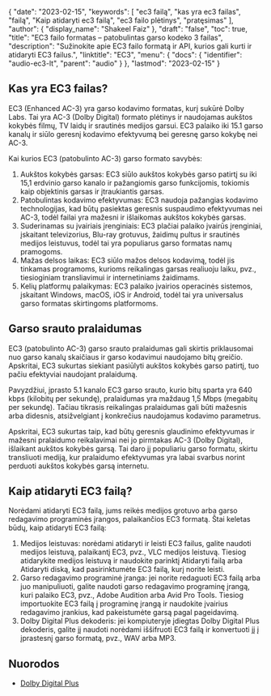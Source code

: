 {
  "date": "2023-02-15",
  "keywords": [
"ec3 failą",
"kas yra ec3 failas",
"failą",
"Kaip atidaryti ec3 failą",
"ec3 failo plėtinys",
"pratęsimas"
],
  "author": {
    "display_name": "Shakeel Faiz"
},
  "draft": "false",
  "toc": true,
  "title": "EC3 failo formatas – patobulintas garso kodeko 3 failas",
  "description": "Sužinokite apie EC3 failo formatą ir API, kurios gali kurti ir atidaryti EC3 failus.",
  "linktitle": "EC3",
  "menu": {
    "docs": {
      "identifier": "audio-ec3-lt",
      "parent": "audio"
}
},
  "lastmod": "2023-02-15"
}

## Kas yra EC3 failas?

EC3 (Enhanced AC-3) yra garso kodavimo formatas, kurį sukūrė Dolby Labs. Tai yra AC-3 (Dolby Digital) formato plėtinys ir naudojamas aukštos kokybės filmų, TV laidų ir srautinės medijos garsui. EC3 palaiko iki 15.1 garso kanalų ir siūlo geresnį kodavimo efektyvumą bei geresnę garso kokybę nei AC-3.

Kai kurios EC3 (patobulinto AC-3) garso formato savybės:

1. Aukštos kokybės garsas: EC3 siūlo aukštos kokybės garso patirtį su iki 15,1 erdvinio garso kanalo ir pažangiomis garso funkcijomis, tokiomis kaip objektinis garsas ir įtraukiantis garsas.
2. Patobulintas kodavimo efektyvumas: EC3 naudoja pažangias kodavimo technologijas, kad būtų pasiektas geresnis suspaudimo efektyvumas nei AC-3, todėl failai yra mažesni ir išlaikomas aukštos kokybės garsas.
3. Suderinamas su įvairiais įrenginiais: EC3 plačiai palaiko įvairūs įrenginiai, įskaitant televizorius, Blu-ray grotuvus, žaidimų pultus ir srautinės medijos leistuvus, todėl tai yra populiarus garso formatas namų pramogoms.
4. Mažas delsos laikas: EC3 siūlo mažos delsos kodavimą, todėl jis tinkamas programoms, kurioms reikalingas garsas realiuoju laiku, pvz., tiesioginiam transliavimui ir internetiniams žaidimams.
5. Kelių platformų palaikymas: EC3 palaiko įvairios operacinės sistemos, įskaitant Windows, macOS, iOS ir Android, todėl tai yra universalus garso formatas skirtingoms platformoms.

## Garso srauto pralaidumas

EC3 (patobulinto AC-3) garso srauto pralaidumas gali skirtis priklausomai nuo garso kanalų skaičiaus ir garso kodavimui naudojamo bitų greičio. Apskritai, EC3 sukurtas siekiant pasiūlyti aukštos kokybės garso patirtį, tuo pačiu efektyviai naudojant pralaidumą.

Pavyzdžiui, įprasto 5.1 kanalo EC3 garso srauto, kurio bitų sparta yra 640 kbps (kilobitų per sekundę), pralaidumas yra maždaug 1,5 Mbps (megabitų per sekundę). Tačiau tikrasis reikalingas pralaidumas gali būti mažesnis arba didesnis, atsižvelgiant į konkrečius naudojamus kodavimo parametrus.

Apskritai, EC3 sukurtas taip, kad būtų geresnis glaudinimo efektyvumas ir mažesni pralaidumo reikalavimai nei jo pirmtakas AC-3 (Dolby Digital), išlaikant aukštos kokybės garsą. Tai daro jį populiariu garso formatu, skirtu transliuoti mediją, kur pralaidumo efektyvumas yra labai svarbus norint perduoti aukštos kokybės garsą internetu.

## Kaip atidaryti EC3 failą?

Norėdami atidaryti EC3 failą, jums reikės medijos grotuvo arba garso redagavimo programinės įrangos, palaikančios EC3 formatą. Štai keletas būdų, kaip atidaryti EC3 failą:

1. Medijos leistuvas: norėdami atidaryti ir leisti EC3 failus, galite naudoti medijos leistuvą, palaikantį EC3, pvz., VLC medijos leistuvą. Tiesiog atidarykite medijos leistuvą ir naudokite parinktį Atidaryti failą arba Atidaryti diską, kad pasirinktumėte EC3 failą, kurį norite leisti.
2. Garso redagavimo programinė įranga: jei norite redaguoti EC3 failą arba juo manipuliuoti, galite naudoti garso redagavimo programinę įrangą, kuri palaiko EC3, pvz., Adobe Audition arba Avid Pro Tools. Tiesiog importuokite EC3 failą į programinę įrangą ir naudokite įvairius redagavimo įrankius, kad pakeistumėte garsą pagal pageidavimą.
3. Dolby Digital Plus dekoderis: jei kompiuteryje įdiegtas Dolby Digital Plus dekoderis, galite jį naudoti norėdami iššifruoti EC3 failą ir konvertuoti jį į įprastesnį garso formatą, pvz., WAV arba MP3.

## Nuorodos
* [Dolby Digital Plus](https://en.wikipedia.org/wiki/Dolby_Digital_Plus)


